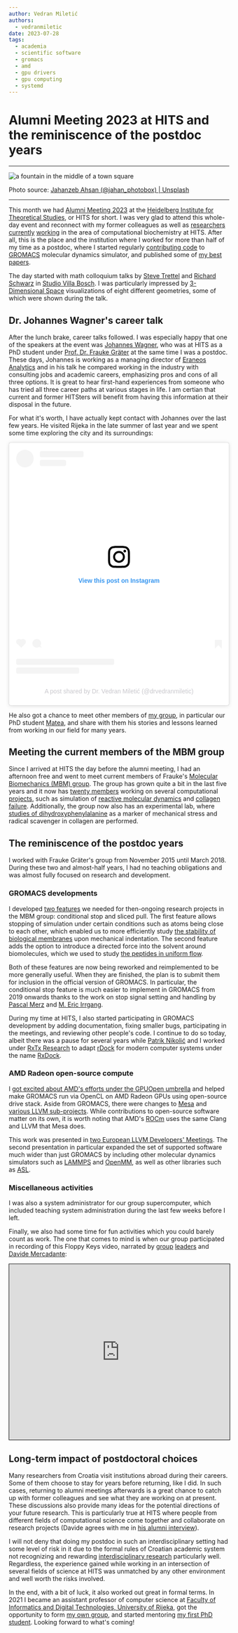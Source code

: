 ```yaml
---
author: Vedran Miletić
authors:
  - vedranmiletic
date: 2023-07-28
tags:
  - academia
  - scientific software
  - gromacs
  - amd
  - gpu drivers
  - gpu computing
  - systemd
---
```


# Alumni Meeting 2023 at HITS and the reminiscence of the postdoc years

---

![a fountain in the middle of a town square](https://unsplash.com/photos/xaWRyEnLk10/download?w=1920)

Photo source: [Jahanzeb Ahsan (@jahan_photobox) | Unsplash](https://unsplash.com/photos/a-fountain-in-the-middle-of-a-town-square-xaWRyEnLk10)

---

This month we had [Alumni Meeting 2023](https://alumni2023.h-its.org/) at the [Heidelberg Institute for Theoretical Studies](https://www.h-its.org/), or HITS for short. I was very glad to attend this whole-day event and reconnect with my former colleagues as well as [researchers](https://www.h-its.org/research/mbm/) [currently](https://www.h-its.org/research/mcm/) [working](https://www.h-its.org/research/ccc/) in the area of computational biochemistry at HITS. After all, this is the place and the institution where I worked for more than half of my time as a postdoc, where I started regularly [contributing code](../../people/principal-investigator.md#gromacs) to [GROMACS](https://www.gromacs.org/) molecular dynamics simulator, and published some of [my best papers](../../people/principal-investigator.md#research-papers-in-journals).

<!-- more -->

The day started with math colloquium talks by [Steve Trettel](https://stevejtrettel.site/) and [Richard Schwarz](https://www.math.brown.edu/reschwar/) in [Studio Villa Bosch](https://www.studio-villa-bosch.de/). I was particularly impressed by [3-Dimensional Space](https://www.3-dimensional.space/) visualizations of eight different geometries, some of which were shown during the talk.

## Dr. Johannes Wagner's career talk

After the lunch brake, career talks followed. I was especially happy that one of the speakers at the event was [Johannes Wagner](https://alumni2023.h-its.org/blog/hits-people/johannes-wagner/), who was at HITS as a PhD student under [Prof. Dr. Frauke Gräter](https://www.h-its.org/people/prof-dr-frauke-grater/) at the same time I was a postdoc. These days, Johannes is working as a managing director of [Eraneos Analytics](https://www.eraneos.com/service/data-ai/) and in his talk he compared working in the industry with consulting jobs and academic careers, emphasizing pros and cons of all three options. It is great to hear first-hand experiences from someone who has tried all three career paths at various stages in life. I am certian that current and former HITSters will benefit from having this information at their disposal in the future.

For what it's worth, I have actually kept contact with Johannes over the last few years. He visited Rijeka in the late summer of last year and we spent some time exploring the city and its surroundings:

<blockquote class="instagram-media" data-instgrm-captioned data-instgrm-permalink="https://www.instagram.com/p/CiSynJeq_Cp/?utm_source=ig_embed&amp;utm_campaign=loading" data-instgrm-version="14" style=" background:#FFF; border:0; border-radius:3px; box-shadow:0 0 1px 0 rgba(0,0,0,0.5),0 1px 10px 0 rgba(0,0,0,0.15); margin: 1px; max-width:540px; min-width:326px; padding:0; width:99.375%; width:-webkit-calc(100% - 2px); width:calc(100% - 2px);"><div style="padding:16px;"> <a href="https://www.instagram.com/p/CiSynJeq_Cp/?utm_source=ig_embed&amp;utm_campaign=loading" style=" background:#FFFFFF; line-height:0; padding:0 0; text-align:center; text-decoration:none; width:100%;" target="_blank"> <div style=" display: flex; flex-direction: row; align-items: center;"> <div style="background-color: #F4F4F4; border-radius: 50%; flex-grow: 0; height: 40px; margin-right: 14px; width: 40px;"></div> <div style="display: flex; flex-direction: column; flex-grow: 1; justify-content: center;"> <div style=" background-color: #F4F4F4; border-radius: 4px; flex-grow: 0; height: 14px; margin-bottom: 6px; width: 100px;"></div> <div style=" background-color: #F4F4F4; border-radius: 4px; flex-grow: 0; height: 14px; width: 60px;"></div></div></div><div style="padding: 19% 0;"></div> <div style="display:block; height:50px; margin:0 auto 12px; width:50px;"><svg width="50px" height="50px" viewBox="0 0 60 60" version="1.1" xmlns="https://www.w3.org/2000/svg" xmlns:xlink="https://www.w3.org/1999/xlink"><g stroke="none" stroke-width="1" fill="none" fill-rule="evenodd"><g transform="translate(-511.000000, -20.000000)" fill="#000000"><g><path d="M556.869,30.41 C554.814,30.41 553.148,32.076 553.148,34.131 C553.148,36.186 554.814,37.852 556.869,37.852 C558.924,37.852 560.59,36.186 560.59,34.131 C560.59,32.076 558.924,30.41 556.869,30.41 M541,60.657 C535.114,60.657 530.342,55.887 530.342,50 C530.342,44.114 535.114,39.342 541,39.342 C546.887,39.342 551.658,44.114 551.658,50 C551.658,55.887 546.887,60.657 541,60.657 M541,33.886 C532.1,33.886 524.886,41.1 524.886,50 C524.886,58.899 532.1,66.113 541,66.113 C549.9,66.113 557.115,58.899 557.115,50 C557.115,41.1 549.9,33.886 541,33.886 M565.378,62.101 C565.244,65.022 564.756,66.606 564.346,67.663 C563.803,69.06 563.154,70.057 562.106,71.106 C561.058,72.155 560.06,72.803 558.662,73.347 C557.607,73.757 556.021,74.244 553.102,74.378 C549.944,74.521 548.997,74.552 541,74.552 C533.003,74.552 532.056,74.521 528.898,74.378 C525.979,74.244 524.393,73.757 523.338,73.347 C521.94,72.803 520.942,72.155 519.894,71.106 C518.846,70.057 518.197,69.06 517.654,67.663 C517.244,66.606 516.755,65.022 516.623,62.101 C516.479,58.943 516.448,57.996 516.448,50 C516.448,42.003 516.479,41.056 516.623,37.899 C516.755,34.978 517.244,33.391 517.654,32.338 C518.197,30.938 518.846,29.942 519.894,28.894 C520.942,27.846 521.94,27.196 523.338,26.654 C524.393,26.244 525.979,25.756 528.898,25.623 C532.057,25.479 533.004,25.448 541,25.448 C548.997,25.448 549.943,25.479 553.102,25.623 C556.021,25.756 557.607,26.244 558.662,26.654 C560.06,27.196 561.058,27.846 562.106,28.894 C563.154,29.942 563.803,30.938 564.346,32.338 C564.756,33.391 565.244,34.978 565.378,37.899 C565.522,41.056 565.552,42.003 565.552,50 C565.552,57.996 565.522,58.943 565.378,62.101 M570.82,37.631 C570.674,34.438 570.167,32.258 569.425,30.349 C568.659,28.377 567.633,26.702 565.965,25.035 C564.297,23.368 562.623,22.342 560.652,21.575 C558.743,20.834 556.562,20.326 553.369,20.18 C550.169,20.033 549.148,20 541,20 C532.853,20 531.831,20.033 528.631,20.18 C525.438,20.326 523.257,20.834 521.349,21.575 C519.376,22.342 517.703,23.368 516.035,25.035 C514.368,26.702 513.342,28.377 512.574,30.349 C511.834,32.258 511.326,34.438 511.181,37.631 C511.035,40.831 511,41.851 511,50 C511,58.147 511.035,59.17 511.181,62.369 C511.326,65.562 511.834,67.743 512.574,69.651 C513.342,71.625 514.368,73.296 516.035,74.965 C517.703,76.634 519.376,77.658 521.349,78.425 C523.257,79.167 525.438,79.673 528.631,79.82 C531.831,79.965 532.853,80.001 541,80.001 C549.148,80.001 550.169,79.965 553.369,79.82 C556.562,79.673 558.743,79.167 560.652,78.425 C562.623,77.658 564.297,76.634 565.965,74.965 C567.633,73.296 568.659,71.625 569.425,69.651 C570.167,67.743 570.674,65.562 570.82,62.369 C570.966,59.17 571,58.147 571,50 C571,41.851 570.966,40.831 570.82,37.631"></path></g></g></g></svg></div><div style="padding-top: 8px;"> <div style=" color:#3897f0; font-family:Arial,sans-serif; font-size:14px; font-style:normal; font-weight:550; line-height:18px;">View this post on Instagram</div></div><div style="padding: 12.5% 0;"></div> <div style="display: flex; flex-direction: row; margin-bottom: 14px; align-items: center;"><div> <div style="background-color: #F4F4F4; border-radius: 50%; height: 12.5px; width: 12.5px; transform: translateX(0px) translateY(7px);"></div> <div style="background-color: #F4F4F4; height: 12.5px; transform: rotate(-45deg) translateX(3px) translateY(1px); width: 12.5px; flex-grow: 0; margin-right: 14px; margin-left: 2px;"></div> <div style="background-color: #F4F4F4; border-radius: 50%; height: 12.5px; width: 12.5px; transform: translateX(9px) translateY(-18px);"></div></div><div style="margin-left: 8px;"> <div style=" background-color: #F4F4F4; border-radius: 50%; flex-grow: 0; height: 20px; width: 20px;"></div> <div style=" width: 0; height: 0; border-top: 2px solid transparent; border-left: 6px solid #f4f4f4; border-bottom: 2px solid transparent; transform: translateX(16px) translateY(-4px) rotate(30deg)"></div></div><div style="margin-left: auto;"> <div style=" width: 0px; border-top: 8px solid #F4F4F4; border-right: 8px solid transparent; transform: translateY(16px);"></div> <div style=" background-color: #F4F4F4; flex-grow: 0; height: 12px; width: 16px; transform: translateY(-4px);"></div> <div style=" width: 0; height: 0; border-top: 8px solid #F4F4F4; border-left: 8px solid transparent; transform: translateY(-4px) translateX(8px);"></div></div></div> <div style="display: flex; flex-direction: column; flex-grow: 1; justify-content: center; margin-bottom: 24px;"> <div style=" background-color: #F4F4F4; border-radius: 4px; flex-grow: 0; height: 14px; margin-bottom: 6px; width: 224px;"></div> <div style=" background-color: #F4F4F4; border-radius: 4px; flex-grow: 0; height: 14px; width: 144px;"></div></div></a><p style=" color:#c9c8cd; font-family:Arial,sans-serif; font-size:14px; line-height:17px; margin-bottom:0; margin-top:8px; overflow:hidden; padding:8px 0 7px; text-align:center; text-overflow:ellipsis; white-space:nowrap;"><a href="https://www.instagram.com/p/CiSynJeq_Cp/?utm_source=ig_embed&amp;utm_campaign=loading" style=" color:#c9c8cd; font-family:Arial,sans-serif; font-size:14px; font-style:normal; font-weight:normal; line-height:17px; text-decoration:none;" target="_blank">A post shared by Dr. Vedran Miletić (@drvedranmiletic)</a></p></div></blockquote>
<script async src="https://www.instagram.com/embed.js"></script>

He also got a chance to meet other members of [my group](../../index.md), in particular our PhD student [Matea](../../people/phd-students.md#matea-turalija), and share with them his stories and lessons learned from working in our field for many years.

## Meeting the current members of the MBM group

Since I arrived at HITS the day before the alumni meeting, I had an afternoon free and went to meet current members of Frauke's [Molecular Biomechanics (MBM) group](https://www.h-its.org/research/mbm/). The group has grown quite a bit in the last five years and it now has [twenty members](https://www.h-its.org/research/mbm/people/) working on several computational [projects](https://www.h-its.org/research/mbm/projects/), such as simulation of [reactive molecular dynamics](https://www.h-its.org/projects/emulation-in-simulation/) and [collagen failure](https://www.h-its.org/projects/mechanoradicals-in-collagen/). Additionally, the group now also has an experimental lab, where [studies of dihydroxyphenylalanine](https://www.h-its.org/projects/mechanoradicals-and-dopa-in-collagen-tissue/) as a marker of mechanical stress and radical scavenger in collagen are performed.

## The reminiscence of the postdoc years

I worked with Frauke Gräter's group from November 2015 until March 2018. During these two and almost-half years, I had no teaching obligations and was almost fully focused on research and development.

### GROMACS developments

I developed [two features](https://github.com/HITS-MBM/gromacs-developments) we needed for then-ongoing research projects in the MBM group: conditional stop and sliced pull. The first feature allows stopping of simulation under certain conditions such as atoms being close to each other, which enabled us to more efficiently study [the stability of biological membranes](https://pubs.acs.org/doi/abs/10.1021/acs.jpcb.8b01861) upon mechanical indentation. The second feature adds the option to introduce a directed force into the solvent around biomolecules, which we used to study [the peptides in uniform flow](https://www.cell.com/biophysj/fulltext/S0006-3495(19)30109-2).

Both of these features are now being reworked and reimplemented to be more generally useful. When they are finished, the plan is to submit them for inclusion in the official version of GROMACS. In particular, the conditional stop feature is much easier to implement in GROMACS from 2019 onwards thanks to the work on stop signal setting and handling by [Pascal Merz](https://www.linkedin.com/in/pascal-t-merz/) and [M. Eric Irrgang](https://www.linkedin.com/in/m-eric-irrgang-6a9566108/).

During my time at HITS, I also started participating in GROMACS development by adding documentation, fixing smaller bugs, participating in the meetings, and reviewing other people's code. I continue to do so today, albeit there was a pause for several years while [Patrik Nikolić](https://nikoli.ch/) and I worked under [RxTx Research](https://rxtxresearch.github.io/) to adapt [rDock](https://rdock.gitlab.io/) for modern computer systems under the name [RxDock](https://rxdock.gitlab.io/).

### AMD Radeon open-source compute

I [got excited about AMD's efforts under the GPUOpen umbrella](2016-01-17-amd-and-the-open-source-community-are-writing-history.md) and helped make GROMACS run via OpenCL on AMD Radeon GPUs using open-source drive stack. Aside from GROMACS, there were changes to [Mesa](../../people/principal-investigator.md#mesa) and [various LLVM sub-projects](../../people/principal-investigator.md#llvm). While contributions to open-source software matter on its own, it is worth noting that AMD's [ROCm](https://www.amd.com/en/graphics/servers-solutions-rocm) uses the same Clang and LLVM that Mesa does.

This work was presented in [two European LLVM Developers' Meetings](../../people/principal-investigator.md#abstracts-in-conference-proceedings). The second presentation in particular expanded the set of supported software much wider than just GROMACS by including other molecular dynamics simulators such as [LAMMPS](https://lammps.org/) and [OpenMM](https://openmm.org/), as well as other libraries such as [ASL](https://asl.org.il/).

### Miscellaneous activities

I was also a system administrator for our group supercomputer, which included teaching system administration during the last few weeks before I left.

Finally, we also had some time for fun activities which you could barely count as work. The one that comes to mind is when our group participated in recording of this Floppy Keys video, narrated by [group](https://www.biophysics.org/profiles/frauke-graeter) [leaders](https://lemkelab.com/the-team/about-edward-lemke/) and [Davide Mercadante](https://lab.mercadante.net/):

<iframe src="https://www.youtube.com/embed/XyiN1BpXimk" title="YouTube video player" style="border: 1px solid black; width: 100%; height: 25rem" allow="accelerometer; autoplay; clipboard-write; encrypted-media; gyroscope; picture-in-picture; web-share" allowfullscreen></iframe>

## Long-term impact of postdoctoral choices

Many researchers from Croatia visit institutions abroad during their careers. Some of them choose to stay for years before returning, like I did. In such cases, returning to alumni meetings afterwards is a great chance to catch up with former colleagues and see what they are working on at present. These discussions also provide many ideas for the potential directions of your future research. This is particularly true at HITS where people from different fields of computational science come together and collaborate on research projects (Davide agrees with me in [his alumni interview](https://youtu.be/XbJrth8iKQI)).

I will not deny that doing my postdoc in such an interdisciplinary setting had some level of risk in it due to the formal rules of Croatian academic system not recognizing and rewarding [interdisciplinary research](2015-07-28-joys-and-pains-of-interdisciplinary-research.md) particularly well. Regardless, the experience gained while working in an intersection of several fields of science at HITS was unmatched by any other environment and well worth the risks involved.

In the end, with a bit of luck, it also worked out great in formal terms. In 2021 I became an assistant professor of computer science at [Faculty of Informatics and Digital Technologies, University of Rijeka](https://www.inf.uniri.hr/), got the opportunity to form [my own group](../../index.md), and started mentoring [my first PhD student](../../people/phd-students.md#matea-turalija). Looking forward to what's coming!
